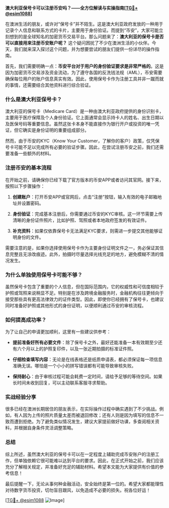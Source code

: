 **澳大利亚保号卡可以注册币安吗？——全方位解读与实操指南[[TG💪+ @esim1088](https://t.me/s/esim1088)]**

在澳洲生活的朋友，或许对“保号卡”并不陌生。这是澳大利亚政府发放的一种用于记录个人信息和联系方式的卡片，主要用于身份验证。而提到“币安”，大家可能立刻想到的是全球知名的加密货币交易平台。那么问题来了：**澳大利亚的保号卡是否可以直接用来注册币安账户呢？** 这个疑问困扰了不少在澳洲生活的小伙伴。今天，我们就来深入探讨这个问题，并为想要尝试的朋友们提供一份详尽的操作指南。

首先，我们需要明确一点：**币安平台对于用户的身份验证要求是非常严格的**。这是因为加密货币交易涉及资金流动，为了遵守各国的反洗钱法规（AML），币安需要确保每位用户的账户信息真实有效。因此，使用保号卡作为注册工具并非一蹴而就的事情，还需要结合其他资料进行综合验证。

### 什么是澳大利亚保号卡？

澳大利亚的保号卡（Medicare Card）是一种由澳大利亚政府提供的身份识别卡，主要用于医疗保障及个人身份验证。它上面通常会显示持卡人的姓名、出生日期以及医保号码等重要信息。虽然这张卡本身不能直接作为银行开户或投资的唯一凭证，但它确实是身份证明的重要组成部分。

然而，由于币安的KYC（Know Your Customer，了解你的客户）政策，仅凭保号卡可能不足以完成所有必要的验证步骤。因此，在尝试注册币安之前，我们还需要准备一些额外的材料。

### 注册币安的基本流程

在开始之前，请确保你已经下载了官方版本的币安APP或者访问其官网。接下来，按照以下步骤操作：

1. **创建账户**：打开币安APP或官网后，点击“注册”按钮，输入有效的电子邮箱地址并设置密码。
   
2. **身份验证**：完成基本注册后，你需要通过币安的KYC审核。这一环节需要上传清晰的身份证件照片，比如护照、驾照或者本地政府签发的有效证件。

3. **补充资料**：如果仅依靠保号卡无法满足KYC要求，则需进一步提交其他能够证明身份的文件。

需要注意的是，如果你选择使用保号卡作为主要身份证明文件之一，务必保证其信息完整且无涂改痕迹。此外，拍摄时尽量选择光线充足的地方，避免模糊不清的情况发生。

### 为什么单独使用保号卡可能不够？

虽然保号卡包含了重要的个人信息，但在国际范围内，它的权威性和可信度相较于护照或驾照来说稍显不足。特别是在涉及跨境金融服务时，金融机构往往更倾向于接受那些具有更高法律效力的证件类型。因此，即使你已经拥有了保号卡，也建议同时准备好护照或其他形式的身份证明，以便顺利通过币安的审核流程。

### 如何提高成功率？

为了让自己的申请更加顺利，这里有一些建议供参考：

- **提前准备好所有必要文件**：除了保号卡之外，最好还能准备一本有效期至少还有六个月以上的护照复印件，以及一张近期拍摄的标准证件照。
  
- **仔细检查填写内容**：无论是在线表格还是纸质申请表，都必须保证每一项信息准确无误。哪怕是一个小小的拼写错误都有可能导致审核失败。

- **保持耐心**：由于审核过程可能会耗费一定时间，请给予足够的等待空间。如果长时间未收到回复，可以主动联系客服寻求帮助。

### 实战经验分享

很多已经在澳洲长期居住的朋友表示，在实际操作过程中确实遇到了不少挑战。例如，有人因为上传的照片质量太差而被退回修改；还有人则是因为填写的信息不一致而遭到拒绝。为了避免类似情况发生，建议大家提前做好功课，多查阅相关资料，并根据自身条件灵活调整策略。

### 总结

综上所述，虽然澳大利亚的保号卡可以在一定程度上辅助完成币安账户的注册工作，但单独依赖它很可能难以达到平台的要求。因此，在正式开始之前，我们应该充分了解相关规定，并准备好充足的辅助材料。希望本文能为大家提供有价值的参考信息！

最后提醒一下，无论从事何种金融活动，安全始终是第一位的。希望大家都能理性对待数字货币投资，切勿盲目跟风，以免造成不必要的损失。祝各位好运！

[[TG💪+ @esim1088](https://t.me/s/esim1088) ![Image](https://i.postimg.cc/4NQfJmqS/Snipaste-2025-05-13-00-14-12.png)]